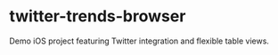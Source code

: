 twitter-trends-browser
======================

Demo iOS project featuring Twitter integration and flexible table views. 
